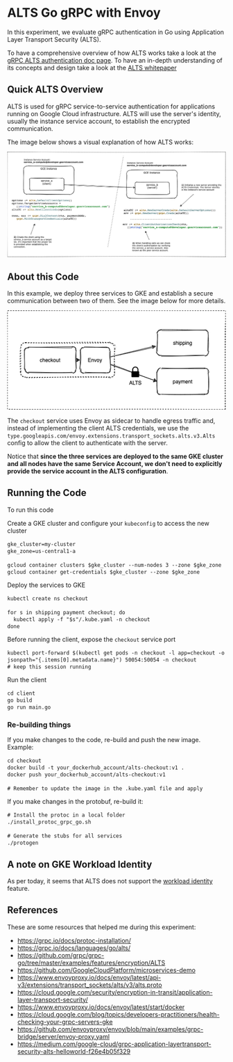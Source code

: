 # ALTS Go gRPC with Envoy

In this experiment, we evaluate gRPC authentication in Go using Application Layer Transport Security (ALTS).

To have a comprehensive overview of how ALTS works take a look at the [gRPC ALTS authentication doc page](https://grpc.io/docs/languages/go/alts/).
To have an in-depth understanding of its concepts and design take a look at the [ALTS whitepaper](https://cloud.google.com/security/encryption-in-transit/application-layer-transport-security)

## Quick ALTS Overview

ALTS is used for gRPC service-to-service authentication for applications running on Google Cloud infrastructure.
ALTS will use the server's identity, usually the instance service account, to establish the encrypted communication.

The image below shows a visual explanation of how ALTS works:

![](./go_grpc_alts.png)

## About this Code

In this example, we deploy three services to GKE and establish a secure communication between two of them. See the image
below for more details. 

![](./alts_checkout_example.png)

The `checkout` service uses Envoy as sidecar to handle egress traffic and, instead of implementing the
client ALTS credentials, we use the `type.googleapis.com/envoy.extensions.transport_sockets.alts.v3.Alts` config to allow
the client to authenticate with the server.

Notice that **since the three services are deployed to the same GKE cluster and all nodes have the same Service Account, we
don't need to explicitly provide the service account in the ALTS configuration**. 

## Running the Code

To run this code

Create a GKE cluster and configure your `kubeconfig` to access the new cluster 

```shell
gke_cluster=my-cluster
gke_zone=us-central1-a

gcloud container clusters $gke_cluster --num-nodes 3 --zone $gke_zone
gcloud container get-credentials $gke_cluster --zone $gke_zone
```

Deploy the services to GKE

```shell
kubectl create ns checkout

for s in shipping payment checkout; do
  kubectl apply -f "$s"/.kube.yaml -n checkout
done
```

Before running the client, expose the `checkout` service port

```shell
kubectl port-forward $(kubectl get pods -n checkout -l app=checkout -o jsonpath="{.items[0].metadata.name}") 50054:50054 -n checkout
# keep this session running
```

Run the client

```shell
cd client
go build
go run main.go
```

### Re-building things

If you make changes to the code, re-build and push the new image. 
Example:

```shell
cd checkout
docker build -t your_dockerhub_account/alts-checkout:v1 .
docker push your_dockerhub_account/alts-checkout:v1

# Remember to update the image in the .kube.yaml file and apply 
```

If you make changes in the protobuf, re-build it:

```shell
# Install the protoc in a local folder
./install_protoc_grpc_go.sh

# Generate the stubs for all services
./protogen
```

## A note on GKE Workload Identity

As per today, it seems that ALTS does not support the [workload identity](https://cloud.google.com/kubernetes-engine/docs/how-to/workload-identity)
feature.

## References

These are some resources that helped me during this experiment:

* https://grpc.io/docs/protoc-installation/
* https://grpc.io/docs/languages/go/alts/
* https://github.com/grpc/grpc-go/tree/master/examples/features/encryption/ALTS
* https://github.com/GoogleCloudPlatform/microservices-demo
* https://www.envoyproxy.io/docs/envoy/latest/api-v3/extensions/transport_sockets/alts/v3/alts.proto
* https://cloud.google.com/security/encryption-in-transit/application-layer-transport-security/
* https://www.envoyproxy.io/docs/envoy/latest/start/docker
* https://cloud.google.com/blog/topics/developers-practitioners/health-checking-your-grpc-servers-gke
* https://github.com/envoyproxy/envoy/blob/main/examples/grpc-bridge/server/envoy-proxy.yaml
* https://medium.com/google-cloud/grpc-application-layertransport-security-alts-helloworld-f26e4b05f329
